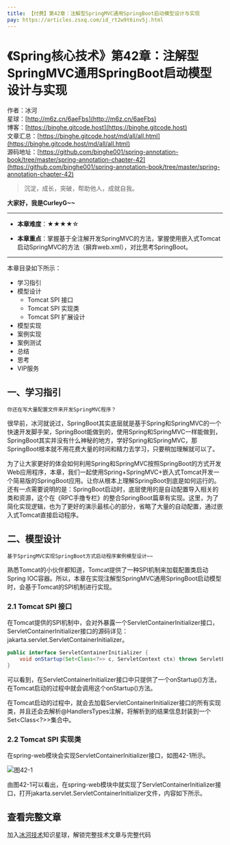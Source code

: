 ```yaml
---
title: 【付费】第42章：注解型SpringMVC通用SpringBoot启动模型设计与实现
pay: https://articles.zsxq.com/id_rt2w9t6inv5j.html
---
```


# 《Spring核心技术》第42章：注解型SpringMVC通用SpringBoot启动模型设计与实现

作者：冰河
<br/>星球：[http://m6z.cn/6aeFbs](http://m6z.cn/6aeFbs)
<br/>博客：[https://binghe.gitcode.host](https://binghe.gitcode.host)
<br/>文章汇总：[https://binghe.gitcode.host/md/all/all.html](https://binghe.gitcode.host/md/all/all.html)
<br/>源码地址：[https://github.com/binghe001/spring-annotation-book/tree/master/spring-annotation-chapter-42](https://github.com/binghe001/spring-annotation-book/tree/master/spring-annotation-chapter-42)

> 沉淀，成长，突破，帮助他人，成就自我。

**大家好，我是CurleyG~~**

------

* **本章难度**：★★★★☆

* **本章重点**：掌握基于全注解开发SpringMVC的方法，掌握使用嵌入式Tomcat启动SpringMVC的方法（摒弃web.xml），对比思考SpringBoot。

------

本章目录如下所示：

* 学习指引
* 模型设计
  * Tomcat SPI 接口
  * Tomcat SPI 实现类
  * Tomcat SPI 扩展设计
* 模型实现
* 案例实现
* 案例测试
* 总结
* 思考
* VIP服务

## 一、学习指引

`你还在写大量配置文件来开发SpringMVC程序？`

很早前，冰河就说过，SpringBoot其实底层就是基于Spring和SpringMVC的一个快速开发脚手架，SpringBoot能做到的，使用Spring和SpringMVC一样能做到，SpringBoot其实并没有什么神秘的地方，学好Spring和SpringMVC，那SpringBoot根本就不用花费大量的时间和精力去学习，只要稍加理解就可以了。

为了让大家更好的体会如何利用Spring和SpringMVC按照SpringBoot的方式开发Web应用程序，本章，我们一起使用Spring+SpringMVC+嵌入式Tomcat开发一个简易版的SpringBoot应用。让你从根本上理解SpringBoot到底是如何运行的。还有一点需要说明的是：SpringBoot启动时，底层使用的是自动配置导入相关的类和资源，这个在《RPC手撸专栏》的整合SpringBoot篇章有实现。这里，为了简化实现逻辑，也为了更好的演示最核心的部分，省略了大量的自动配置，通过嵌入式Tomcat直接启动程序。

## 二、模型设计

`基于SpringMVC实现SpringBoot方式启动程序案例模型设计~~`

熟悉Tomcat的小伙伴都知道，Tomcat提供了一种SPI机制来加载配置类启动Spring IOC容器。所以，本章在实现注解型SpringMVC通用SpringBoot启动模型时，会基于Tomcat的SPI机制进行实现。

### 2.1 Tomcat SPI 接口

在Tomcat提供的SPI机制中，会对外暴露一个ServletContainerInitializer接口，ServletContainerInitializer接口的源码详见：jakarta.servlet.ServletContainerInitializer。

```java
public interface ServletContainerInitializer {
    void onStartup(Set<Class<?>> c, ServletContext ctx) throws ServletException;
}
```

可以看到，在ServletContainerInitializer接口中只提供了一个onStartup()方法，在Tomcat启动的过程中就会调用这个onStartup()方法。

在Tomcat启动的过程中，就会去加载ServletContainerInitializer接口的所有实现类，并且还会去解析@HandlersTypes注解，将解析到的结果信息封装到一个Set<Class<?>>集合中。

### 2.2 Tomcat SPI 实现类

在spring-web模块会实现ServletContainerInitializer接口，如图42-1所示。

![图42-1](https://binghe.gitcode.host/assets/images/frame/spring/ioc/spring-core-2023-04-09-001.png)

由图42-1可以看出，在spring-web模块中就实现了ServletContainerInitializer接口，打开jakarta.servlet.ServletContainerInitializer文件，内容如下所示。

## 查看完整文章

加入[冰河技术](http://m6z.cn/6aeFbs)知识星球，解锁完整技术文章与完整代码
